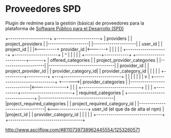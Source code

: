 # Proveedores SPD

Plugin de redmine para la gestión (básica) de proveedores para la plataforma de [Software Público para el Desarrollo (SPD)](http://cluster.softwarepublico.gob.ar/)


   +--------------------+         +---------------------+
   |   providers        |         | project_providers   |
   |--------------------|         |---------------------|
   | user_id            |         | project_id          |
   |                    |<--------+ provider_id         |<------+
   |                    |         |                     |       |
   +--------------------+         +---------------------+       |
           ^                                                    |
           |                                                    |
           |                                                    |
  +--------+------------+              +------------------------+-------+
  | offered_categories  |              | project_provider_categories    |
  |---------------------|              |--------------------------------|
  | provider_id         |              | project_provider_id            |
  | provider_category_id|              | provider_category_id           |
  |                     |              |                                |
  +----------+----------+              +---+----------------------------+
             |                             |
             |                             |
             |                             |
             |                             v
             |       +-----------------------------+
             +------>|  provider_categories        |
                     |-----------------------------|<--------------+
                     |                             |               |
                     +-----------------------------+               |
                                                                   |
                                                                   |
                                                        +----------+-------------------------+
                                                        |  required_categories               |
   +--------------------------------+                   |------------------------------------|
   |project_required_categories     |                   | project_required_category_id       |
   |--------------------------------| <-----------------+ user_id (el que da de alta el rqm) |
   |project_id                      |                   | provider_category_id               |
   |                                |                   |                                    |
   +--------------------------------+                   +------------------------------------+

 http://www.asciiflow.com/#8110739738962445554/1253260571
